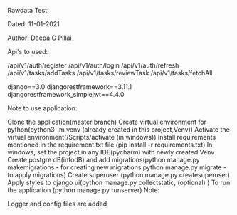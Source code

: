 Rawdata Test:

Dated: 11-01-2021

Author: Deepa G Pillai

Api's to used:

/api/v1/auth/register
/api/v1/auth/login
/api/v1/auth/refresh
/api/v1/tasks/addTasks
/api/v1/tasks/reviewTask
/api/v1/tasks/fetchAll

django==3.0
djangorestframework==3.11.1
djangorestframework_simplejwt==4.4.0

Note to use application:

Clone the application(master branch)
Create virtual environment for python(python3 -m venv (already created in this project,Venv))
Activate the virtual environment(/Scripts/activate (in windows))
Install requirements mentioned in the requirement.txt file (pip install -r requirements.txt)
In windows, set the project in any IDE(pycharm) with newly created Venv
Create postgre dB(infodB) and add migrations(python manage.py makemigrations - for creating new migrations python manage.py migrate - to apply migrations)
Create superuser (python manage.py createsuperuser)
Apply styles to django ui(python manage.py collectstatic, (optional) )
To run the application (python manage.py runserver)
Note:

Logger and config files are added
